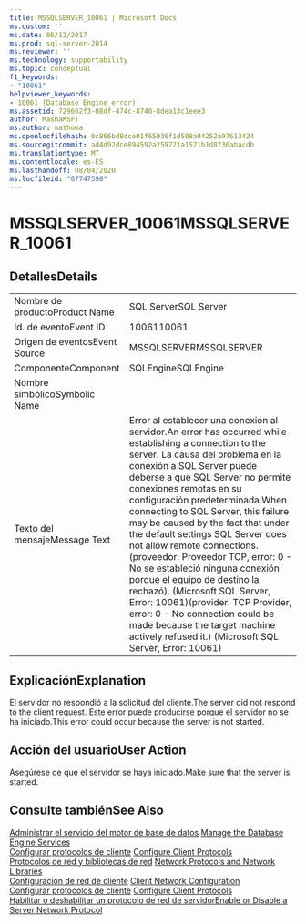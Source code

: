 ```yaml
---
title: MSSQLSERVER_10061 | Microsoft Docs
ms.custom: ''
ms.date: 06/13/2017
ms.prod: sql-server-2014
ms.reviewer: ''
ms.technology: supportability
ms.topic: conceptual
f1_keywords:
- "10061"
helpviewer_keywords:
- 10061 (Database Engine error)
ms.assetid: 729602f3-08df-474c-8740-8dea13c1eee3
author: MashaMSFT
ms.author: mathoma
ms.openlocfilehash: 0c866bd8dce01f65036f1d508a94252a97613424
ms.sourcegitcommit: ad4d92dce894592a259721a1571b1d8736abacdb
ms.translationtype: MT
ms.contentlocale: es-ES
ms.lasthandoff: 08/04/2020
ms.locfileid: "87747598"
---
```

# <a name="mssqlserver_10061"></a><span data-ttu-id="b1146-102">MSSQLSERVER_10061</span><span class="sxs-lookup"><span data-stu-id="b1146-102">MSSQLSERVER_10061</span></span>
    
## <a name="details"></a><span data-ttu-id="b1146-103">Detalles</span><span class="sxs-lookup"><span data-stu-id="b1146-103">Details</span></span>  
  
|||  
|-|-|  
|<span data-ttu-id="b1146-104">Nombre de producto</span><span class="sxs-lookup"><span data-stu-id="b1146-104">Product Name</span></span>|<span data-ttu-id="b1146-105">SQL Server</span><span class="sxs-lookup"><span data-stu-id="b1146-105">SQL Server</span></span>|  
|<span data-ttu-id="b1146-106">Id. de evento</span><span class="sxs-lookup"><span data-stu-id="b1146-106">Event ID</span></span>|<span data-ttu-id="b1146-107">10061</span><span class="sxs-lookup"><span data-stu-id="b1146-107">10061</span></span>|  
|<span data-ttu-id="b1146-108">Origen de eventos</span><span class="sxs-lookup"><span data-stu-id="b1146-108">Event Source</span></span>|<span data-ttu-id="b1146-109">MSSQLSERVER</span><span class="sxs-lookup"><span data-stu-id="b1146-109">MSSQLSERVER</span></span>|  
|<span data-ttu-id="b1146-110">Componente</span><span class="sxs-lookup"><span data-stu-id="b1146-110">Component</span></span>|<span data-ttu-id="b1146-111">SQLEngine</span><span class="sxs-lookup"><span data-stu-id="b1146-111">SQLEngine</span></span>|  
|<span data-ttu-id="b1146-112">Nombre simbólico</span><span class="sxs-lookup"><span data-stu-id="b1146-112">Symbolic Name</span></span>||  
|<span data-ttu-id="b1146-113">Texto del mensaje</span><span class="sxs-lookup"><span data-stu-id="b1146-113">Message Text</span></span>|<span data-ttu-id="b1146-114">Error al establecer una conexión al servidor.</span><span class="sxs-lookup"><span data-stu-id="b1146-114">An error has occurred while establishing a connection to the server.</span></span>  <span data-ttu-id="b1146-115">La causa del problema en la conexión a SQL Server puede deberse a que SQL Server no permite conexiones remotas en su configuración predeterminada.</span><span class="sxs-lookup"><span data-stu-id="b1146-115">When connecting to SQL Server, this failure may be caused by the fact that under the default settings SQL Server does not allow remote connections.</span></span> <span data-ttu-id="b1146-116">(proveedor: Proveedor TCP, error: 0 - No se estableció ninguna conexión porque el equipo de destino la rechazó). (Microsoft SQL Server, Error: 10061)</span><span class="sxs-lookup"><span data-stu-id="b1146-116">(provider: TCP Provider, error: 0 - No connection could be made because the target machine actively refused it.) (Microsoft SQL Server, Error: 10061)</span></span>|  
  
## <a name="explanation"></a><span data-ttu-id="b1146-117">Explicación</span><span class="sxs-lookup"><span data-stu-id="b1146-117">Explanation</span></span>  
 <span data-ttu-id="b1146-118">El servidor no respondió a la solicitud del cliente.</span><span class="sxs-lookup"><span data-stu-id="b1146-118">The server did not respond to the client request.</span></span> <span data-ttu-id="b1146-119">Este error puede producirse porque el servidor no se ha iniciado.</span><span class="sxs-lookup"><span data-stu-id="b1146-119">This error could occur because the server is not started.</span></span>  
  
## <a name="user-action"></a><span data-ttu-id="b1146-120">Acción del usuario</span><span class="sxs-lookup"><span data-stu-id="b1146-120">User Action</span></span>  
 <span data-ttu-id="b1146-121">Asegúrese de que el servidor se haya iniciado.</span><span class="sxs-lookup"><span data-stu-id="b1146-121">Make sure that the server is started.</span></span>  
  
## <a name="see-also"></a><span data-ttu-id="b1146-122">Consulte también</span><span class="sxs-lookup"><span data-stu-id="b1146-122">See Also</span></span>  
 <span data-ttu-id="b1146-123">[Administrar el servicio del motor de base de datos](../../database-engine/configure-windows/manage-the-database-engine-services.md) </span><span class="sxs-lookup"><span data-stu-id="b1146-123">[Manage the Database Engine Services](../../database-engine/configure-windows/manage-the-database-engine-services.md) </span></span>  
 <span data-ttu-id="b1146-124">[Configurar protocolos de cliente](../../database-engine/configure-windows/configure-client-protocols.md) </span><span class="sxs-lookup"><span data-stu-id="b1146-124">[Configure Client Protocols](../../database-engine/configure-windows/configure-client-protocols.md) </span></span>  
 <span data-ttu-id="b1146-125">[Protocolos de red y bibliotecas de red](../../sql-server/install/network-protocols-and-network-libraries.md) </span><span class="sxs-lookup"><span data-stu-id="b1146-125">[Network Protocols and Network Libraries](../../sql-server/install/network-protocols-and-network-libraries.md) </span></span>  
 <span data-ttu-id="b1146-126">[Configuración de red de cliente](../../database-engine/configure-windows/client-network-configuration.md) </span><span class="sxs-lookup"><span data-stu-id="b1146-126">[Client Network Configuration](../../database-engine/configure-windows/client-network-configuration.md) </span></span>  
 <span data-ttu-id="b1146-127">[Configurar protocolos de cliente](../../database-engine/configure-windows/configure-client-protocols.md) </span><span class="sxs-lookup"><span data-stu-id="b1146-127">[Configure Client Protocols](../../database-engine/configure-windows/configure-client-protocols.md) </span></span>  
 [<span data-ttu-id="b1146-128">Habilitar o deshabilitar un protocolo de red de servidor</span><span class="sxs-lookup"><span data-stu-id="b1146-128">Enable or Disable a Server Network Protocol</span></span>](../../database-engine/configure-windows/enable-or-disable-a-server-network-protocol.md)  
  
  
